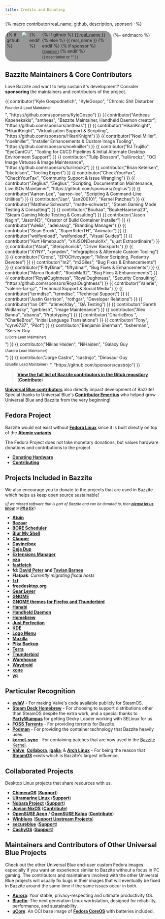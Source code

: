 ```yaml
---
title: Credits and Donating
---
```


{% macro contributor(real_name, github, description, sponsor) -%}
    <div style="
    display: inline-flex;
    flex-direction: row;
    gap: 0.5rem;
    align-items: top;
    background-color: #00000066;
    border-radius: 24px;
    padding: 0.3rem;
    padding-right: 0.4rem;
    min-width: 200px;
    width: 100%;
    max-width: 335px;
    line-height: 1.1rem;"
    >
        {% if github %}
            <img
            src="https://github.com/{{ github }}.png?size=60" class="no-lightbox"
            loading="lazy"
            style="max-height:60px;
                border-radius: 24px;"
            >
        {% endif %}
        <div>
            {% if github %}
                <a href="https://github.com/{{ github }}">{{ real_name }}</a>
            {% else %}
                <span>{{ real_name }}</span>
            {% endif %}
            {% if sponsor %}
                <small><a href="{{ sponsor }}">(Sponsor)</a></small>
            {% endif %}
            <div><small>{{ description or "" }}</small></div>
        </div>
    </div>
{%- endmacro %}

## Bazzite Maintainers & Core Contributors

Love Bazzite and want to help sustain it's development?  Consider **sponsoring** the maintainers and contributors of the project.

<div style="display: flex; flex-wrap: wrap; gap: 0.4rem;">
{{ contributor("Kyle Gospodnetich", "KyleGospo", "Chronic Shit Disturber<br/><small>Founder & Lead Maintainer</small>", "https://github.com/sponsors/KyleGospo") }}
{{ contributor("Antheas Kapenekakis", "antheas", "Bazzite Maintainer, Handheld Daemon creator", "https://github.com/sponsors/antheas") }}
{{ contributor("HikariKnight", "HikariKnight", "Virtualization Support & Scripting", "https://github.com/sponsors/HikariKnight") }}
{{ contributor("Noel Miller", "noelmiller", "Installer Enhancements & Custom Image Tooling", "https://github.com/sponsors/noelmiller") }}
{{ contributor("RJ Trujillo", "EyeCantCU", "Tooling for CI/CD Pipelines & Initial Alternate Desktop Environment Support") }}
{{ contributor("Tulip Blossom", "tulilirockz", "OCI Image Virtuoso & Image Maintenance", "https://github.com/sponsors/tulilirockz") }}
{{ contributor("Brian Ketelsen", "bketelsen", "Tooling Expert") }}
{{ contributor("CheckYourFax", "CheckYourFax", "Community Support & Issue Wrangling") }}
{{ contributor("Zeglius", "Zeglius", "Scripting, Documentation Maintenance, Live ISOs Maintainer", "https://github.com/sponsors/Zeglius") }}
{{ contributor("Aarron Lee", "aarron-lee", "Scripting & Command-Line Utilities") }}
{{ contributor("Jan", "Jan200101", "Kernel Patches") }}
{{ contributor("Matthew Schwartz", "matte-schwartz", "Steam Gaming Mode Testing & Consulting") }}
{{ contributor("Bouhaa", "BoukeHaarsma23", "Steam Gaming Mode Testing & Consulting") }}
{{ contributor("Jason Nagin", "JasonN3", "Creator of Build Container Installer") }}
{{ contributor("Adelia", "adeliasvg", "Branding Manager") }}
{{ contributor("Sean Srock", "SuperRiderTH", "Animator") }}
{{ contributor("wolfyreload", "wolfyreload", "Visual Guides") }}
{{ contributor("Kurt Himebauch", "xXJSONDeruloXx", "ujust Extraordinaire") }}
{{ contributor("Atapi", "Sterophonick", "Driver Backports") }}
{{ contributor("XYNY", "xynydev", "Infographics & Alternate Custom Tooling") }}
{{ contributor("Crono", "EPOCHvoyager", "Minor Scripting, Pedantry Devotee") }}
{{ contributor("m2", "m2Giles", "Bug Fixes & Enhancements") }}
{{ contributor("FiftyDinar", "fiftydinar", "Bug Fixes & Enhancements") }}
{{ contributor("Marco Rodolfi", "RodoMa92", "Bug Fixes & Enhancements") }}
{{ contributor("RoyalOughtness", "RoyalOughtness", "Security Consulting", "https://github.com/sponsors/RoyalOughtness") }}
{{ contributor("Valerie", "valerie-tar-gz", "Technical Support & Social Media") }}
{{ contributor("termdisc", "termdisc", "Technical Support") }}
{{ contributor("Justin Garrison", "rothgar", "Developer Relations") }}
{{ contributor("Ian Off", "atimeofday", "QA Testing") }}
{{ contributor("Gareth Widlansky", "gerblesh", "Image Maintenance") }}
{{ contributor("Alex Banna", "abanna", "Prototyping") }}
{{ contributor("CharlieBros ", "CharlieBros", "Initial Language Translations") }}
{{ contributor("Tony", "cyrv6737", "Pilot") }}
{{ contributor("Benjamin Sherman", "bsherman", "Server Guy <sup>(uCore Lead Maintainer)</sup>") }}
{{ contributor("Niklas Haiden", "NiHaiden", "Galaxy Guy <sup>(Aurora Lead Maintainer)</sup>") }}
{{ contributor("Jorge Castro", "castrojo", "Dinosaur Guy <sup>(Bluefin Lead Maintainer)</sup>", "https://github.com/sponsors/castrojo") }}
</div>

>[**View the full list of Bazzite contributors in the Gitub repository**](https://github.com/ublue-os/bazzite/graphs/contributors) ([**Contribute**](/CONTRIBUTE.md))

[**Universal Blue contributors**](https://github.com/ublue-os) also directly impact development of Bazzite! Special thanks to Universal Blue's [**Contributor Emeritus**](https://github.com/ublue-os/main/blob/main/emeritus.md) who helped grow Universal Blue and Bazzite from the very beginning!

## Fedora Project

Bazzite would not exist without [**Fedora Linux**](https://fedoraproject.org/) since it is built directly on top of the [**Atomic variants**](https://fedoraproject.org/atomic-desktops/).

The Fedora Project does not take monetary donations, but values hardware donations and contributions to the project.

- [**Donating Hardware**](https://fedoraproject.org/wiki/Donations)
- [**Contributing**](https://fedoraproject.org/wiki/Contribute)

## Projects Included in Bazzite

We also encourage you to donate to the projects that are used in Bazzite which helps us keep open source sustainable!

<sub>(*If we missed software that is part of Bazzite and can be donated to, then [**please let us know**](https://github.com/KyleGospo/docs.bazzite.gg/issues) or [**PR a fix**](https://github.com/KyleGospo/docs.bazzite.gg/blob/main/src/donations.md)!*)</sub>

- [**Atuin**](https://github.com/sponsors/atuinsh)
- [**Bazaar**](https://github.com/sponsors/kolunmi)
- [**BORE Scheduler**](https://ko-fi.com/firelzrd)
- [**Blur My Shell**](https://github.com/sponsors/aunetx)
- [**Clapper**](https://liberapay.com/Clapper)
- [**Davincibox**](https://ko-fi.com/akzel94)
- [**Deja Dup**](https://liberapay.com/DejaDup)
- [**Extensions Manager**](https://github.com/sponsors/mjakeman)
- [**eza**](https://github.com/sponsors/cafkafk)
- [**fastfetch**](https://github.com/sponsors/LinusDierheimer)
- **fd: [David Peter](https://github.com/sponsors/sharkdp) and [Tavian Barnes](https://github.com/sponsors/tavianator)**
- **Flatpak**: *Currently migrating fiscal hosts*
- [**fzf**](https://github.com/sponsors/junegunn)
- [**freedesktop.org**](https://www.freedesktop.org/wiki/#donations)
- [**Gear Lever**](https://ko-fi.com/mijorus)
- [**GNOME**](https://www.gnome.org/donate/)
- [**GNOME themes for Firefox and Thunderbird**](https://www.patreon.com/rafaelmardojai)
- [**Hanabi**](https://ko-fi.com/jeffshee)
- [**Handheld Daemon**](https://github.com/sponsors/antheas)
- [**Homebrew**](https://github.com/Homebrew/brew#donations)
- [**Just Perfection**](https://buymeacoffee.com/justperfection)
- [**KDE**](https://kde.org/donate/)
- [**Logo Menu**](https://github.com/sponsors/Aryan20)
- [**Mozilla**](https://foundation.mozilla.org/en/?form=donate&gad_source=1)
- [**Pika Backup**](https://opencollective.com/pika-backup)
- [**Terra**](https://github.com/sponsors/FyraLabs)
- [**Thunderbird**](https://www.thunderbird.net/en-US/donate/)
- [**Warehouse**](https://ko-fi.com/heliguy)
- [**Waydroid**](https://opencollective.com/waydroid/donate)
- [**xone**](https://www.paypal.com/donate?hosted_button_id=BWUECKFDNY446)
- [**yq**](https://github.com/sponsors/mikefarah)

## Particular Recognition

- [**evlaV**](https://gitlab.com/evlaV) - For making Valve's code available publicly for SteamOS.
- [**Steam Deck Homebrew**](https://deckbrew.xyz) - For choosing to support distributions other than SteamOS despite the extra work, and a special thanks to [**PartyWumpus**](https://github.com/PartyWumpus) for getting Decky Loader working with SELinux for us.
- [**FOSS Torrents**](https://fosstorrents.com/distributions/bazzite/) - For providing torrents for Bazzite.
- [**Podman**](https://podman.io/) - For providing the container technology that Bazzite heavily uses.
- [**kernel-sync**](https://copr.fedorainfracloud.org/coprs/sentry/kernel-fsync/) - For containing patches that are now used in the [Bazzite Kernel](https://github.com/bazzite-org/kernel-bazzite).
- [**Valve**](https://www.valvesoftware.com/), [**Collabora**](https://www.collabora.com/), [**Igalia**](https://www.igalia.com/), & [**Arch Linux**](https://archlinux.org/) - For being the reason that [**SteamOS**](https://store.steampowered.com/steamos/) exists which is Bazzite's largest influence.


## Collaborated Projects

Desktop Linux projects that share resources with us.

- [**ChimeraOS**](https://chimeraos.org/) ([**Support**](https://opencollective.com/chimeraos/donate))
- [**Ultramarine Linux**](https://ultramarine-linux.org/) ([**Support**](https://github.com/sponsors/FyraLabs))
- [**Nobara Project**](https://nobaraproject.org/download-nobara/) ([**Support**](https://www.patreon.com/gloriouseggroll))
- [**Jovian NixOS**](https://jovian-experiments.github.io/Jovian-NixOS/) ([**Contribute**](https://jovian-experiments.github.io/Jovian-NixOS/contributing.html))
- [**OpenSUSE Aeon**](https://aeondesktop.github.io/) / [**OpenSUSE Kalpa**](https://en.opensuse.org/Portal:Kalpa) ([**Contribute**](https://en.opensuse.org/Portal:How_to_participate))
- [**Winblues**](https://blues.win/) ([**Support Upstream Projects**](https://blues.win/95/thanks/))
- [**secureblue**](https://secureblue.dev/) ([**Support**](https://secureblue.dev/donate))
- [**CachyOS**](https://cachyos.org/) ([**Support**](https://www.patreon.com/CachyOS))

## Maintainers and Contributors of Other Universal Blue Projects

Check out the other Universal Blue end-user custom Fedora images especially if you want an experience similar to Bazzite without a focus in PC gaming. The contributors and maintainers involved with the other Universal Blue projects will usually fix bugs in their images that will eventually be fixed in Bazzite around the same time if the same issues occur in both.

- [**Aurora**](https://getaurora.dev/): Your stable, privacy-respecting and ultimate productivity OS.
- [**Bluefin**](https://projectbluefin.io/): The next generation Linux workstation, designed for reliability, performance, and sustainability.
- [**uCore**](https://projectucore.io): An OCI base image of [**Fedora CoreOS**](https://fedoraproject.org/coreos/) with batteries included.
